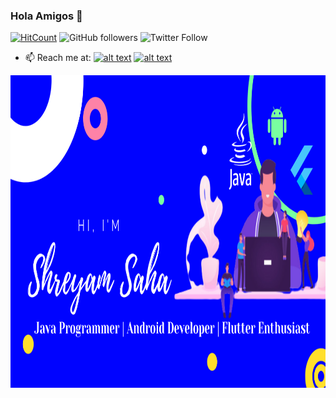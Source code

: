 ### Hola Amigos 👋
[![HitCount](http://hits.dwyl.com/Shreyam-Saha/Shreyam-Saha.svg)](http://hits.dwyl.com/Shreyam-Saha/Shreyam-Saha)         <img alt="GitHub followers" src="https://img.shields.io/github/followers/Shreyam-Saha?label=Followers&style=social">                ![Twitter Follow](https://img.shields.io/twitter/follow/coder_panda_?style=social)



- 📫 Reach me at: [![alt text][1.1]][1]
[![alt text][6.1]][6]





[1.1]: http://i.imgur.com/tXSoThF.png (twitter icon with padding)

[6.1]: http://i.imgur.com/0o48UoR.png (github icon with padding)


[1]: https://twitter.com/coder_panda_

[6]: https://github.com/Shreyam-Saha
 

<img src ="https://github.com/Shreyam-Saha/Shreyam-Saha/blob/master/just%20for%20you%20(1).png" height="500" width="950">
